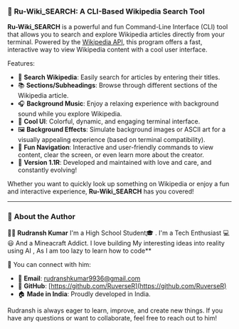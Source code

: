 ### 🚀 **Ru-Wiki_SEARCH: A CLI-Based Wikipedia Search Tool**

**Ru-Wiki_SEARCH** is a powerful and fun Command-Line Interface (CLI) tool that allows you to search and explore Wikipedia articles directly from your terminal. Powered by the [Wikipedia API](https://www.mediawiki.org/wiki/API:Main_page), this program offers a fast, interactive way to view Wikipedia content with a cool user interface.

Features:
- 🔎 **Search Wikipedia**: Easily search for articles by entering their titles.
- 📚 **Sections/Subheadings**: Browse through different sections of the Wikipedia article.
- 🎧 **Background Music**: Enjoy a relaxing experience with background sound while you explore Wikipedia.
- 🎨 **Cool UI**: Colorful, dynamic, and engaging terminal interface.
- 🖼️ **Background Effects**: Simulate background images or ASCII art for a visually appealing experience (based on terminal compatibility).
- 🚀 **Fun Navigation**: Interactive and user-friendly commands to view content, clear the screen, or even learn more about the creator.
- 🎉 **Version 1.1R**: Developed and maintained with love and care, and constantly evolving!

Whether you want to quickly look up something on Wikipedia or enjoy a fun and interactive experience, **Ru-Wiki_SEARCH** has you covered! 

---
### 📝 **About the Author**

👨‍💻 **Rudransh Kumar** I'm a High School Student🎓 . I'm a Tech Enthusiast 💻 😃 And a Mineacraft Addict. I love building My interesting ideas into reality using AI , As I am too lazy to learn how to code**

🔗 You can connect with him:
- 💌 **Email**: [rudranshkumar9936@gmail.com](mailto:rudranshkumar9936@gmail.com)
- 🐙 **GitHub**: [https://github.com/RuverseR](https://github.com/RuverseR)
- 🏠 **Made in India**: Proudly developed in India.

Rudransh is always eager to learn, improve, and create new things. If you have any questions or want to collaborate, feel free to reach out to him!


